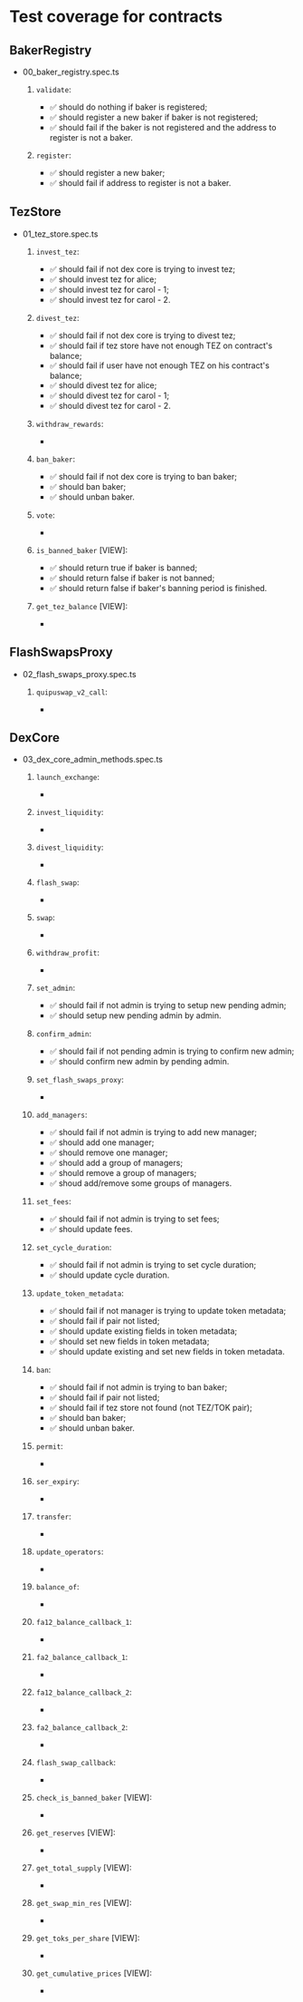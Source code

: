 # Test coverage for contracts

## BakerRegistry

- 00_baker_registry.spec.ts

  1.  `validate`:

      - ✅ should do nothing if baker is registered;
      - ✅ should register a new baker if baker is not registered;
      - ✅ should fail if the baker is not registered and the address to register is not a baker.

  2.  `register`:

      - ✅ should register a new baker;
      - ✅ should fail if address to register is not a baker.

## TezStore

- 01_tez_store.spec.ts

  1. `invest_tez`:

     - ✅ should fail if not dex core is trying to invest tez;
     - ✅ should invest tez for alice;
     - ✅ should invest tez for carol - 1;
     - ✅ should invest tez for carol - 2.

  2. `divest_tez`:

     - ✅ should fail if not dex core is trying to divest tez;
     - ✅ should fail if tez store have not enough TEZ on contract's balance;
     - ✅ should fail if user have not enough TEZ on his contract's balance;
     - ✅ should divest tez for alice;
     - ✅ should divest tez for carol - 1;
     - ✅ should divest tez for carol - 2.

  3. `withdraw_rewards`:

     -

  4. `ban_baker`:

     - ✅ should fail if not dex core is trying to ban baker;
     - ✅ should ban baker;
     - ✅ should unban baker.

  5. `vote`:

     -

  6. `is_banned_baker` [VIEW]:

     - ✅ should return true if baker is banned;
     - ✅ should return false if baker is not banned;
     - ✅ should return false if baker's banning period is finished.

  7. `get_tez_balance` [VIEW]:

     -

## FlashSwapsProxy

- 02_flash_swaps_proxy.spec.ts

  1.  `quipuswap_v2_call`:

      -

## DexCore

- 03_dex_core_admin_methods.spec.ts

  1. `launch_exchange`:

     -

  2. `invest_liquidity`:

     -

  3. `divest_liquidity`:

     -

  4. `flash_swap`:

     -

  5. `swap`:

     -

  6. `withdraw_profit`:

     -

  7. `set_admin`:

     - ✅ should fail if not admin is trying to setup new pending admin;
     - ✅ should setup new pending admin by admin.

  8. `confirm_admin`:

     - ✅ should fail if not pending admin is trying to confirm new admin;
     - ✅ should confirm new admin by pending admin.

  9. `set_flash_swaps_proxy`:

     -

  10. `add_managers`:

      - ✅ should fail if not admin is trying to add new manager;
      - ✅ should add one manager;
      - ✅ should remove one manager;
      - ✅ should add a group of managers;
      - ✅ should remove a group of managers;
      - ✅ shoud add/remove some groups of managers.

  11. `set_fees`:

      - ✅ should fail if not admin is trying to set fees;
      - ✅ should update fees.

  12. `set_cycle_duration`:

      - ✅ should fail if not admin is trying to set cycle duration;
      - ✅ should update cycle duration.

  13. `update_token_metadata`:

      - ✅ should fail if not manager is trying to update token metadata;
      - ✅ should fail if pair not listed;
      - ✅ should update existing fields in token metadata;
      - ✅ should set new fields in token metadata;
      - ✅ should update existing and set new fields in token metadata.

  14. `ban`:

      - ✅ should fail if not admin is trying to ban baker;
      - ✅ should fail if pair not listed;
      - ✅ should fail if tez store not found (not TEZ/TOK pair);
      - ✅ should ban baker;
      - ✅ should unban baker.

  15. `permit`:

      -

  16. `ser_expiry`:

      -

  17. `transfer`:

      -

  18. `update_operators`:

      -

  19. `balance_of`:

      -

  20. `fa12_balance_callback_1`:

      -

  21. `fa2_balance_callback_1`:

      -

  22. `fa12_balance_callback_2`:

      -

  23. `fa2_balance_callback_2`:

      -

  24. `flash_swap_callback`:

      -

  25. `check_is_banned_baker` [VIEW]:

      -

  26. `get_reserves` [VIEW]:

      -

  27. `get_total_supply` [VIEW]:

      -

  28. `get_swap_min_res` [VIEW]:

      -

  29. `get_toks_per_share` [VIEW]:

      -

  30. `get_cumulative_prices` [VIEW]:

      -
